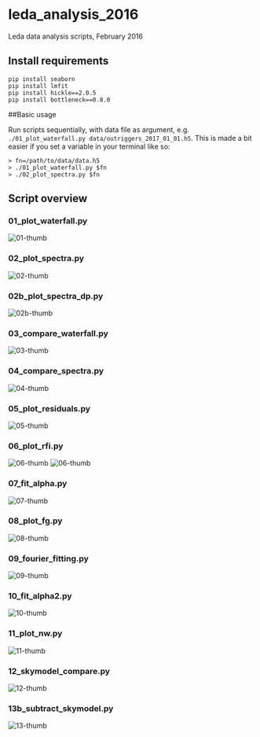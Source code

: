 # leda_analysis_2016

Leda data analysis scripts, February 2016


## Install requirements

```
pip install seaborn
pip install lmfit
pip install hickle==2.0.5
pip install bottleneck==0.8.0
```

##Basic usage

Run scripts sequentially, with data file as argument, e.g. `./01_plot_waterfall.py data/outriggers_2017_01_01.h5`.
This is made a bit easier if you set a variable in your terminal like so:

```
> fn=/path/to/data/data.h5
> ./01_plot_waterfall.py $fn
> ./02_plot_spectra.py $fn
```


## Script overview

### 01_plot_waterfall.py

![01-thumb](example_img/01.png)

### 02_plot_spectra.py

![02-thumb](example_img/02.png)

### 02b_plot_spectra_dp.py

![02b-thumb](example_img/02b.png)

### 03_compare_waterfall.py

![03-thumb](example_img/03.png)

### 04_compare_spectra.py

![04-thumb](example_img/04.png)

### 05_plot_residuals.py

![05-thumb](example_img/05.png)

### 06_plot_rfi.py

![06-thumb](example_img/06.png)
![06-thumb](example_img/06_2.png)

### 07_fit_alpha.py

![07-thumb](example_img/07.png)

### 08_plot_fg.py

![08-thumb](example_img/08.png)

### 09_fourier_fitting.py

![09-thumb](example_img/09.png)

### 10_fit_alpha2.py

![10-thumb](example_img/10.png)

### 11_plot_nw.py

![11-thumb](example_img/11.png)

### 12_skymodel_compare.py

![12-thumb](example_img/12.png)

### 13b_subtract_skymodel.py

![13-thumb](example_img/13b.png)